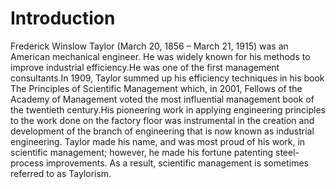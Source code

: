 # Introduction
Frederick Winslow Taylor (March 20, 1856 – March 21, 1915) was an American mechanical engineer. He was widely known for his methods to improve industrial efficiency.He was one of the first management consultants.In 1909, Taylor summed up his efficiency techniques in his book The Principles of Scientific Management which, in 2001, Fellows of the Academy of Management voted the most influential management book of the twentieth century.His pioneering work in applying engineering principles to the work done on the factory floor was instrumental in the creation and development of the branch of engineering that is now known as industrial engineering. Taylor made his name, and was most proud of his work, in scientific management; however, he made his fortune patenting steel-process improvements. As a result, scientific management is sometimes referred to as Taylorism.